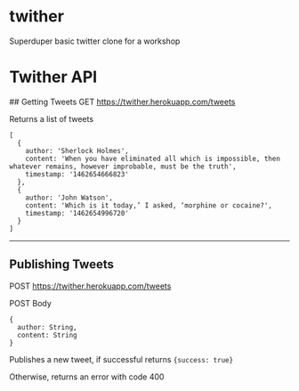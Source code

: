 # twither
Superduper basic twitter clone for a workshop

# Twither API
## Getting Tweets
GET https://twither.herokuapp.com/tweets

Returns a list of tweets
```
[
  {
    author: 'Sherlock Holmes',
    content: 'When you have eliminated all which is impossible, then whatever remains, however improbable, must be the truth',
    timestamp: '1462654666823'
  },
  {
    author: 'John Watson',
    content: 'Which is it today,’ I asked, ‘morphine or cocaine?',
    timestamp: '1462654996720'
  }
]
```
-----------------------
## Publishing Tweets
POST https://twither.herokuapp.com/tweets

POST Body
```
{
  author: String,
  content: String
}
```
Publishes a new tweet, if successful returns `{success: true}`

Otherwise, returns an error with code 400
